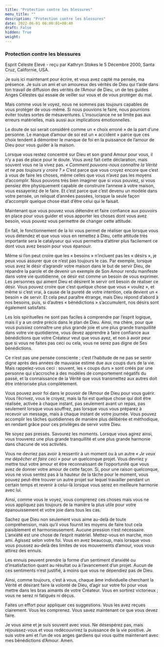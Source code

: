 ```yaml
---
title: "Protection contre les blessures"
menu_title: ""
description: "Protection contre les blessures"
date: 2022-06-01 06:00:01+00:40
draft: False
hidden: True
weight:
---
```

### Protection contre les blessures

Esprit Céleste Elevé - reçu par Kathryn Stokes le 5 Décembre 2000, Santa Cruz, Californie, USA.

Je suis ici maintenant pour écrire, et vous avez capté ma pensée, ma présence. Je suis un ami et un amoureux des vérités de Dieu qui t’aide dans ton travail de diffusion des vérités de l’Amour de Dieu, un de tes guides Anges Célestes qui essaie de veiller sur vous et de vous protéger du mal.

Mais comme vous le voyez, nous ne sommes pas toujours capables de vous protéger de vous-même. Si nous pouvions le faire, nous pourrions éviter toutes sortes de mésaventures. L’insouciance ne se limite pas aux erreurs matérielles, mais aussi aux implications émotionnelles.

Le doute de soi serait considéré comme un « choix erroné » de la part d’une personne. Le manque d’amour de soi est un « accident » parce que ces choix tendent à démontrer le manque de foi en la puissance de l’amour de Dieu pour vous guider à la maison.

Lorsque vous restez concentré sur Dieu et son grand Amour pour vous, il n’y a pas de place pour le doute. Vous avez fait cette déclaration, mais souvent vous ne la vivez pas. *« Comment pouvons-nous connaître la Vérité et ne pas toujours y croire ? »* C’est parce que vous croyez encore que c’est à vous de faire les choses, même celles que vous n’avez pas les moyens d’accomplir. Nous pouvons très bien imaginer que si vous pouviez, si vous pensiez être physiquement capable de construire l’annexe à votre maison, vous essayeriez de le faire. Et c’est parce que c’est devenu un modèle dans votre pensée, un reliquat d’années passées, lorsque la seule façon d’accomplir quelque chose était d’être celui qui le faisait. 

Maintenant que vous pouvez vous détendre et faire confiance aux pouvoirs en place pour vous guider et vous apporter les choses dont vous avez besoin, vous pouvez vous permettre de changer cette attitude. 

En fait, le fonctionnement de la loi vous permet de réaliser que lorsque vous vous détendez et que vous vous en remettez à Dieu, cette attitude très importante sera le catalyseur qui vous permettra d’attirer plus facilement ce dont vous avez besoin pour vous épanouir.

Même si l’on peut croire que les « besoins » n’incluent pas les « désirs », je peux vous assurer que ce n’est pas toujours le cas. Par exemple, lorsque vous avez le désir d’agrandir votre maison dans le but de servir Dieu, de répandre la parole et de devenir un exemple de Son Amour rendu manifeste dans votre vie quotidienne, ce désir est comme un besoin de vous exprimer. Les personnes qui aiment Dieu et désirent le servir ont besoin de réaliser ce désir. Vous pouvez croire que c’est quelque chose que vous « voulez », et même si c’est vrai, à cause de la pureté de votre intention, cela devient un « besoin » de servir. Et cela peut paraître étrange, mais Dieu répond d’abord à nos besoins, puis, si d’autres « bénédictions » s’accumulent, nos désirs sont également satisfaits.

Les lois spirituelles ne sont pas faciles à comprendre par l’esprit logique, mais il y a un ordre précis dans le plan de Dieu. Ainsi, ma chère, pour que vous puissiez connaître une plus grande joie et une plus grande tranquillité dans votre vie quotidienne, vous devez apprendre à faire confiance aux bénédictions que votre Créateur veut que vous ayez, et non à avoir peur que si vous ne faites pas ceci ou cela, vous ne serez pas digne de Ses bénédictions.

Ce n’est pas une pensée consciente ; c’est l’habitude de ne pas se sentir digne après des années de mauvaise estime due aux coups durs de la vie. Mais rappelez-vous ceci : souvent, les « coups durs » sont créés par une personne qui s’accroche à des modèles de comportement négatifs du passé, et la connaissance de la Vérité que vous transmettez aux autres doit être intériorisée plus complètement.

Vous pouvez avoir foi dans le pouvoir de l’Amour de Dieu pour vous guérir. Vous l’écrivez, vous le croyez, mais la foi est quelque chose qui doit être réalisée, activée à chaque instant, pas seulement avant un repas, pas seulement lorsque vous souffrez, pas lorsque vous vous préparez à recevoir un message, mais à chaque instant de votre journée. Vous pouvez accomplir les tâches quotidiennes de manière plus délibérée et méthodique, en rendant grâce pour ces privilèges de servir votre Dieu.

Ne soyez pas pressés. Savourez les moments. Lorsque vous agirez ainsi, vous trouverez une plus grande tranquillité et une plus grande harmonie dans chacune de vos activités.

Vous ne devriez pas avoir à ressentir à un moment ou à un autre *« Je veux me dépêcher et faire ceci »* pour un quelconque projet. Vous devriez y mettre tout votre amour et être reconnaissant de l’opportunité que vous avez de donner votre amour de cette façon. Si, pour une raison quelconque, vous ne vous sentez pas à la hauteur de la tâche pour le moment, vous pouvez peut-être trouver un autre projet sur lequel travailler pendant un certain temps et revenir à celui-là lorsque vous serez en meilleure harmonie avec lui.

Ainsi, comme vous le voyez, vous comprenez ces choses mais vous ne vous appliquez pas toujours de la manière la plus utile pour votre épanouissement et votre joie dans tous les cas.

Sachez que Dieu non seulement vous aime au-delà de toute compréhension, mais qu’il vous fournit les moyens de faire tout cela paisiblement et harmonieusement. Aucune pression n’est nécessaire. L’anxiété est une chose de l’esprit matériel. Mettez-vous en marche, mon ami. Agissez selon votre foi. Vous en avez beaucoup, mais lorsque vous vous poussez au-delà des limites de vos mouvements d’amour, vous vous attirez des ennuis.

Les ennuis peuvent prendre la forme d’un sentiment d’anxiété ou d’insatisfaction quant au résultat ou à l’avancement d’un projet. Aucun de ces sentiments n’est justifié, à moins que vous ne dépendiez pas de Dieu.

Ainsi, comme toujours, c’est à vous, chaque âme individuelle cherchant la Vérité et désirant faire la volonté de Dieu, d’agir sur votre foi pour vous mettre dans les bras aimants de votre Créateur. Vous en sortirez victorieux ; vous ne serez ni fatigués ni déçus.

Faites un effort pour appliquer ces suggestions. Vous les avez reçues clairement. Vous les comprenez. Vous savez maintenant ce que vous devez faire.

Je vous aime et je suis souvent avec vous. Ne désespérez pas, mais réjouissez-vous et vous redécouvrirez la puissance de la vie positive. Je suis votre ami et l’un de vos anges gardiens qui vous quitte maintenant avec mes bénédictions d’Amour. Amen.